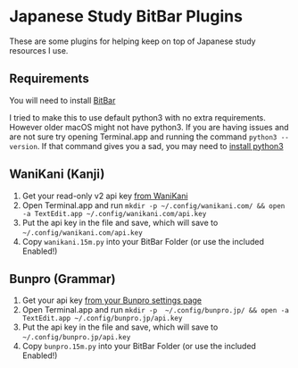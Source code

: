 # Japanese Study BitBar Plugins

These are some plugins for helping keep on top of Japanese study resources I use.

## Requirements

You will need to install [BitBar](https://github.com/matryer/bitbar)

I tried to make this to use default python3 with no extra requirements. However older macOS might not have python3. If you are having issues and are not sure try opening Terminal.app and running the command `python3 --version`. If that command gives you a sad, you may need to [install python3](https://www.python.org/downloads/)

## WaniKani (Kanji)

1. Get your read-only v2 api key [from WaniKani](https://www.wanikani.com/settings/personal_access_tokens)
1. Open Terminal.app and run `mkdir -p ~/.config/wanikani.com/ && open -a TextEdit.app ~/.config/wanikani.com/api.key`
1. Put the api key in the file and save, which will save to `~/.config/wanikani.com/api.key`
1. Copy `wanikani.15m.py` into your BitBar Folder (or use the included Enabled!)

## Bunpro (Grammar)

1. Get your api key [from your Bunpro settings page](https://bunpro.jp/)
1. Open Terminal.app and run `mkdir -p  ~/.config/bunpro.jp/ && open -a TextEdit.app ~/.config/bunpro.jp/api.key`
1. Put the api key in the file and save, which will save to `~/.config/bunpro.jp/api.key`
1. Copy `bunpro.15m.py` into your BitBar Folder (or use the included Enabled!)
